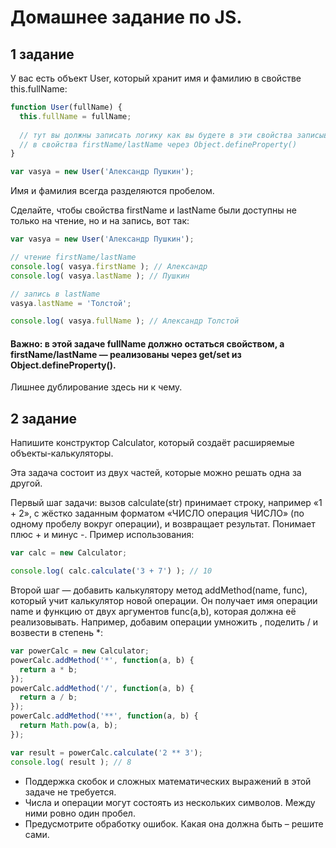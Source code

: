 # Домашнее задание по JS.

## 1 задание

У вас есть объект User, который хранит имя и фамилию в свойстве this.fullName:

```javascript
function User(fullName) {
  this.fullName = fullName;
  
  // тут вы должны записать логику как вы будете в эти свойства записывать данные 
  // в свойства firstName/lastName через Object.defineProperty()
}

var vasya = new User('Александр Пушкин');
```

Имя и фамилия всегда разделяются пробелом.

Сделайте, чтобы свойства firstName и lastName были доступны не только на чтение, но и на запись, вот так:

```javascript
var vasya = new User('Александр Пушкин');

// чтение firstName/lastName
console.log( vasya.firstName ); // Александр
console.log( vasya.lastName ); // Пушкин

// запись в lastName
vasya.lastName = 'Толстой';

console.log( vasya.fullName ); // Александр Толстой
```

#### Важно: в этой задаче fullName должно остаться свойством, а firstName/lastName — реализованы через get/set из Object.defineProperty(). 
 
Лишнее дублирование здесь ни к чему.

## 2 задание

Напишите конструктор Calculator, который создаёт расширяемые объекты-калькуляторы.

Эта задача состоит из двух частей, которые можно решать одна за другой.

Первый шаг задачи: вызов calculate(str) принимает строку, например «1 + 2», с жёстко заданным форматом «ЧИСЛО операция ЧИСЛО» (по одному пробелу вокруг операции), и возвращает результат. Понимает плюс + и минус -. Пример использования:

```javascript
var calc = new Calculator;

console.log( calc.calculate('3 + 7') ); // 10
```

Второй шаг — добавить калькулятору метод addMethod(name, func), который учит калькулятор новой операции. Он получает имя операции name и функцию от двух аргументов func(a,b), которая должна её реализовывать. Например, добавим операции умножить , поделить / и возвести в степень *:

```javascript
var powerCalc = new Calculator;
powerCalc.addMethod('*', function(a, b) {
  return a * b;
});
powerCalc.addMethod('/', function(a, b) {
  return a / b;
});
powerCalc.addMethod('**', function(a, b) {
  return Math.pow(a, b);
});

var result = powerCalc.calculate('2 ** 3');
console.log( result ); // 8
```

* Поддержка скобок и сложных математических выражений в этой задаче не требуется.
* Числа и операции могут состоять из нескольких символов. Между ними ровно один пробел.
* Предусмотрите обработку ошибок. Какая она должна быть – решите сами.


